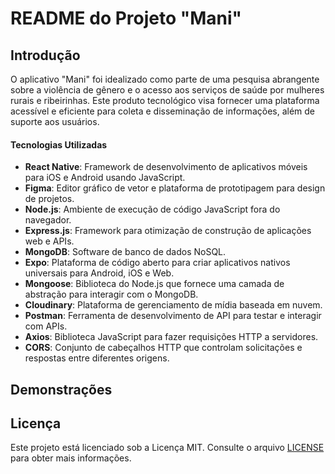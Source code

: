 # README do Projeto "Mani"

## Introdução

O aplicativo "Mani" foi idealizado como parte de uma pesquisa abrangente sobre a violência de gênero e o acesso aos serviços de saúde por mulheres rurais e ribeirinhas. Este produto tecnológico visa fornecer uma plataforma acessível e eficiente para coleta e disseminação de informações, além de suporte aos usuários.

#### Tecnologias Utilizadas

- **React Native**: Framework de desenvolvimento de aplicativos móveis para iOS e Android usando JavaScript.
- **Figma**: Editor gráfico de vetor e plataforma de prototipagem para design de projetos.
- **Node.js**: Ambiente de execução de código JavaScript fora do navegador.
- **Express.js**: Framework para otimização de construção de aplicações web e APIs.
- **MongoDB**: Software de banco de dados NoSQL.
- **Expo**: Plataforma de código aberto para criar aplicativos nativos universais para Android, iOS e Web.
- **Mongoose**: Biblioteca do Node.js que fornece uma camada de abstração para interagir com o MongoDB.
- **Cloudinary**: Plataforma de gerenciamento de mídia baseada em nuvem.
- **Postman**: Ferramenta de desenvolvimento de API para testar e interagir com APIs.
- **Axios**: Biblioteca JavaScript para fazer requisições HTTP a servidores.
- **CORS**: Conjunto de cabeçalhos HTTP que controlam solicitações e respostas entre diferentes origens.

## Demonstrações



## Licença

Este projeto está licenciado sob a Licença MIT. Consulte o arquivo [LICENSE](LICENSE) para obter mais informações.
